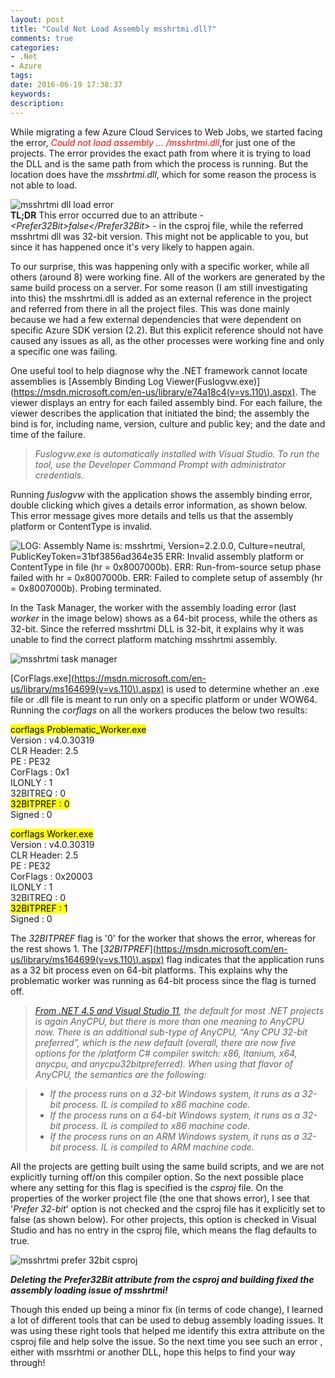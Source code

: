 ```yaml
---
layout: post
title: "Could Not Load Assembly msshrtmi.dll?"
comments: true
categories:
- .Net
- Azure
tags: 
date: 2016-06-19 17:38:37 
keywords: 
description: 
---
```


While migrating a few Azure Cloud Services to Web Jobs, we started facing the error, <span style='color: red;'>*Could not load assembly ... /msshrtmi.dll*</span>,for just one of the projects. The error provides the exact path from where it is trying to load the DLL and is the same path from which the process is running. But the location does have the *msshrtmi.dll*, which for some reason the process is not able to load. 

<img class="center" src="/images/msshrtmi_load_error.png" alt="msshrtmi dll load error" />

<div class="alert alert-info" role="alert">
<strong>TL;DR</strong> This error occurred due to an attribute - <i>&lt;Prefer32Bit&gt;false&lt;/Prefer32Bit&gt;</i> - in the csproj file, while the referred msshrtmi dll was 32-bit version. This might not be applicable to you, but since it has happened once it's very likely to happen again.
</div>

To our surprise, this was happening only with a specific worker, while all others (around 8) were working fine. All of the workers are generated by the same build process on a server. For some reason (I am still investigating into this) the msshrtmi.dll is added as an external reference in the project and referred from there in all the project files. This was done mainly because we had a few external dependencies that were dependent on specific Azure SDK version (2.2). But this explicit reference should not have caused any issues as all, as the other processes were working fine and only a specific one was failing.

One useful tool to help diagnose why the .NET framework cannot locate assemblies is [Assembly Binding Log Viewer(Fuslogvw.exe)](https://msdn.microsoft.com/en-us/library/e74a18c4(v=vs.110\).aspx). The viewer displays an entry for each failed assembly bind. For each failure, the viewer describes the application that initiated the bind; the assembly the bind is for, including name, version, culture and public key; and the date and time of the failure.

> *Fuslogvw.exe is automatically installed with Visual Studio. To run the tool, use the Developer Command Prompt with administrator credentials.*

Running *fuslogvw* with the application shows the assembly binding error, double clicking which gives a details error information, as shown below. This error message gives more details and tells us that the assembly platform or ContentType is invalid. 

<img class="center" src="/images/msshrtmi_fuslogvw.png" alt="LOG: Assembly Name is: msshrtmi, Version=2.2.0.0, Culture=neutral, PublicKeyToken=31bf3856ad364e35
ERR: Invalid assembly platform or ContentType in file (hr = 0x8007000b).
ERR: Run-from-source setup phase failed with hr = 0x8007000b.
ERR: Failed to complete setup of assembly (hr = 0x8007000b). Probing terminated." />

In the Task Manager, the worker with the assembly loading error (last *worker* in the image below) shows as a 64-bit process, while the others as 32-bit. Since the referred msshrtmi DLL is 32-bit, it explains why it was unable to find the correct platform matching msshrtmi assembly.

<img class="center" src="/images/msshrtmi_task_manager.png" alt="msshrtmi task manager" />

[CorFlags.exe](https://msdn.microsoft.com/en-us/library/ms164699(v=vs.110\).aspx) is used to determine whether an .exe file or .dll file is meant to run only on a specific platform or under WOW64. Running the *corflags* on all the workers produces the below two results:


<mark>corflags Problematic_Worker.exe</mark>   
Version   : v4.0.30319   
CLR Header: 2.5   
PE        : PE32   
CorFlags  : 0x1    
ILONLY    : 1   
32BITREQ  : 0   
<mark>32BITPREF : 0</mark>  
Signed    : 0   

<mark>corflags Worker.exe</mark>      
Version   : v4.0.30319   
CLR Header: 2.5   
PE        : PE32   
CorFlags  : 0x20003   
ILONLY    : 1   
32BITREQ  : 0   
<mark> 32BITPREF : 1</mark>    
Signed    : 0    

The *32BITPREF* flag is '0' for the worker that shows the error, whereas for the rest shows 1. The [*32BITPREF*](https://msdn.microsoft.com/en-us/library/ms164699(v=vs.110\).aspx) flag indicates that the application runs as a 32 bit process even on 64-bit platforms. This explains why the problematic worker was running as 64-bit process since the flag is turned off. 

> *[From .NET 4.5 and Visual Studio 11](http://blogs.microsoft.co.il/sasha/2012/04/04/what-anycpu-really-means-as-of-net-45-and-visual-studio-11/), the default for most .NET projects is again AnyCPU, but there is more than one meaning to AnyCPU now. There is an additional sub-type of AnyCPU, “Any CPU 32-bit preferred”, which is the new default (overall, there are now five options for the /platform C# compiler switch: x86, Itanium, x64, anycpu, and anycpu32bitpreferred). When using that flavor of AnyCPU, the semantics are the following:* 

> -  *If the process runs on a 32-bit Windows system, it runs as a 32-bit process. IL is compiled to x86 machine code.*
> -  *If the process runs on a 64-bit Windows system, it runs as a 32-bit process. IL is compiled to x86 machine code.*
> -  *If the process runs on an ARM Windows system, it runs as a 32-bit process. IL is compiled to ARM machine code.*


All the projects are getting built using the same build scripts, and we are not explicitly turning off/on this compiler option. So the next possible place where any setting for this flag is specified is the *csproj* file. On the properties of the worker project file (the one that shows error), I see that '*Prefer 32-bit*' option is not checked and the csproj file has it explicitly set to false (as shown below). For other projects, this option is checked in Visual Studio and has no entry in the csproj file, which means the flag defaults to true.

<img class="center" src="/images/msshrtmi_prefer32bit.png" alt="msshrtmi prefer 32bit csproj" />

***Deleting the Prefer32Bit attribute from the csproj and building fixed the assembly loading issue of msshrtmi!***

Though this ended up being a minor fix (in terms of code change), I learned a lot of different tools that can be used to debug assembly loading issues. It was using these right tools that helped me identify this extra attribute on the csproj file and help solve the issue. So the next time you see such an error , either with mssrhtmi or another DLL, hope this helps to find your way through!